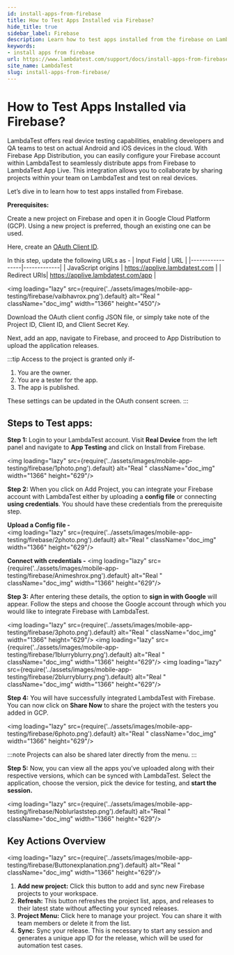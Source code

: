 ```yaml
---
id: install-apps-from-firebase
title: How to Test Apps Installed via Firebase?
hide_title: true
sidebar_label: Firebase
description: Learn how to test apps installed from the firebase on LambdaTest for optimal performance on real iOS devices.
keywords:
- install apps from firebase
url: https://www.lambdatest.com/support/docs/install-apps-from-firebase/
site_name: LambdaTest
slug: install-apps-from-firebase/
---
```


<script type="application/ld+json"
      dangerouslySetInnerHTML={{ __html: JSON.stringify({
       "@context": "https://schema.org",
        "@type": "BreadcrumbList",
        "itemListElement": [{
          "@type": "ListItem",
          "position": 1,
          "name": "LambdaTest",
          "item": "https://www.lambdatest.com"
        },{
          "@type": "ListItem",
          "position": 2,
          "name": "Support",
          "item": "https://www.lambdatest.com/support/docs/"
        },{
          "@type": "ListItem",
          "position": 3,
          "name": "How to Test Apps Installed via App Center?",
          "item": "https://www.lambdatest.com/support/docs/install-apps-from-firebase/"
        }]
      })
    }}
></script>
# How to Test Apps Installed via Firebase?
LambdaTest offers real device testing capabilities, enabling developers and QA teams to test on actual Android and iOS devices in the cloud. With Firebase App Distribution, you can easily configure your Firebase account within LambdaTest to seamlessly distribute apps from Firebase to LambdaTest App Live. This integration allows you to collaborate by sharing projects within your team on LambdaTest and test on real devices.

Let’s dive in to learn how to test apps installed from Firebase.

**Prerequisites:**

Create a new project on Firebase and open it in Google Cloud Platform (GCP). Using a new project is preferred, though an existing one can be used. 

Here, create an [OAuth Client ID](https://developers.google.com/identity/protocols/oauth2). 

In this step, update the following URLs as - 
| Input Field | URL |
|-----------------|-------------|
| JavaScript origins | https://applive.lambdatest.com |
| Redirect URIs| https://applive.lambdatest.com/app |

<img loading="lazy" src={require('../assets/images/mobile-app-testing/firebase/vaibhavrox.png').default} alt="Real "  className="doc_img" width="1366" height="450"/>


Download the OAuth client config JSON file, or simply take note of the Project ID, Client ID, and Client Secret Key.

Next, add an app, navigate to Firebase, and proceed to App Distribution to upload the application releases.


:::tip
Access to the project is granted only if- 
1. You are the owner.
2. You are a tester for the app.
3. The app is published.

These settings can be updated in the OAuth consent screen.
:::

## Steps to Test apps:

**Step 1:** 
Login to your LambdaTest account. Visit **Real Device** from the left panel and navigate to **App Testing** and click on Install from Firebase.

<img loading="lazy" src={require('../assets/images/mobile-app-testing/firebase/1photo.png').default} alt="Real "  className="doc_img" width="1366" height="629"/>

**Step 2:**
When you click on Add Project, you can integrate your Firebase account with LambdaTest either by uploading a **config file** or connecting **using credentials**. You should have these credentials from the prerequisite step.

**Upload a Config file -**  
<img loading="lazy" src={require('../assets/images/mobile-app-testing/firebase/2photo.png').default} alt="Real "  className="doc_img" width="1366" height="629"/>

**Connect with credentials -** 
<img loading="lazy" src={require('../assets/images/mobile-app-testing/firebase/Animeshrox.png').default} alt="Real "  className="doc_img" width="1366" height="629"/>

**Step 3:**
After entering these details, the option to **sign in with Google** will appear. Follow the steps and choose the Google account through which you would like to integrate Firebase with LambdaTest.

<img loading="lazy" src={require('../assets/images/mobile-app-testing/firebase/3photo.png').default} alt="Real "  className="doc_img" width="1366" height="629"/>
<img loading="lazy" src={require('../assets/images/mobile-app-testing/firebase/1blurryblurry.png').default} alt="Real "  className="doc_img" width="1366" height="629"/>
<img loading="lazy" src={require('../assets/images/mobile-app-testing/firebase/2blurryblurry.png').default} alt="Real "  className="doc_img" width="1366" height="629"/>

**Step 4:**
You will have successfully integrated LambdaTest with Firebase. You can now click on **Share Now** to share the project with the testers you added in GCP.

<img loading="lazy" src={require('../assets/images/mobile-app-testing/firebase/6photo.png').default} alt="Real "  className="doc_img" width="1366" height="629"/>

:::note
Projects can also be shared later directly from the menu.
::: 

**Step 5:**
Now, you can view all the apps you’ve uploaded along with their respective versions, which can be synced with LambdaTest. Select the application, choose the version, pick the device for testing, and **start the session.**

<img loading="lazy" src={require('../assets/images/mobile-app-testing/firebase/Noblurlaststep.png').default} alt="Real "  className="doc_img" width="1366" height="629"/>



## Key Actions Overview 

<img loading="lazy" src={require('../assets/images/mobile-app-testing/firebase/Buttonexplanation.png').default} alt="Real "  className="doc_img" width="1366" height="629"/>

1. **Add new project:** Click this button to add and sync new Firebase projects to your workspace.  
2. **Refresh:** This button refreshes the project list, apps, and releases to their latest state without affecting your synced releases.
3. **Project Menu:** Click here to manage your project. You can share it with team members or delete it from the list.
4. **Sync:** Sync your release. This is necessary to start any session and generates a unique app ID for the release, which will be used for automation test cases. 